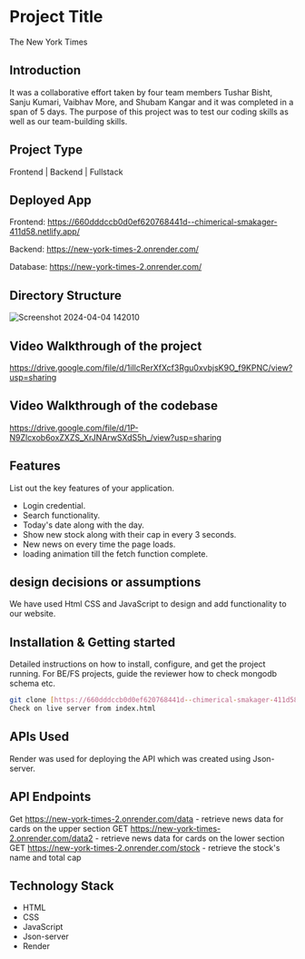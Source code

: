 # Project Title
The New York Times
## Introduction
It was a collaborative effort taken by four team members Tushar Bisht, Sanju Kumari, Vaibhav More, and Shubam Kangar and it was completed in a span of 5 days. The purpose of this project was to test our coding skills as well as our team-building skills.

## Project Type
Frontend | Backend | Fullstack

## Deployed App
Frontend:  https://660dddccb0d0ef620768441d--chimerical-smakager-411d58.netlify.app/

Backend: https://new-york-times-2.onrender.com/

Database: https://new-york-times-2.onrender.com/

## Directory Structure

![Screenshot 2024-04-04 142010](https://github.com/tusharbisht16/New-york-times/assets/157601195/14d15a77-4b2d-4bc3-a2aa-866bd7eb651f)


## Video Walkthrough of the project
https://drive.google.com/file/d/1iIlcRerXfXcf3Rgu0xvbjsK9O_f9KPNC/view?usp=sharing

## Video Walkthrough of the codebase
https://drive.google.com/file/d/1P-N9Zlcxob6oxZXZS_XrJNArwSXdS5h_/view?usp=sharing

## Features
List out the key features of your application.

- Login credential.
- Search functionality.
- Today's date along with the day.
- Show new stock along with their cap in every 3 seconds.
- New news on every time the page loads.
- loading animation till the fetch function complete.

## design decisions or assumptions
We have used Html CSS and JavaScript to design and add functionality to our website.


## Installation & Getting started
Detailed instructions on how to install, configure, and get the project running. For BE/FS projects, guide the reviewer how to check mongodb schema etc.

```bash
git clone [https://660dddccb0d0ef620768441d--chimerical-smakager-411d58.netlify.app/](https://github.com/tusharbisht16/New-york-times.git)
Check on live server from index.html
```



## APIs Used
Render was used for deploying the API which was created using Json-server.

## API Endpoints

Get https://new-york-times-2.onrender.com/data - retrieve news data for cards on the upper section
GET https://new-york-times-2.onrender.com/data2 - retrieve news data for cards on the lower section
GET https://new-york-times-2.onrender.com/stock - retrieve the stock's name and total cap 

## Technology Stack

- HTML 
- CSS
- JavaScript
- Json-server
- Render
